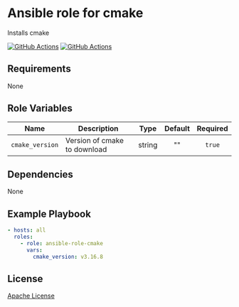 Ansible role for cmake
==================================

Installs cmake

[![GitHub Actions](https://github.com/mongodb-ansible-roles/ansible-role-cmake/workflows/Molecule%20Test/badge.svg)](https://github.com/mongodb-ansible-roles/ansible-role-cmake/actions?query=workflow%3A%22Molecule+Test%22)
[![GitHub Actions](https://github.com/mongodb-ansible-roles/ansible-role-cmake/workflows/Release/badge.svg)](https://github.com/mongodb-ansible-roles/ansible-role-cmake/actions?query=workflow%3A%22Release%22)

Requirements
------------

None

Role Variables
--------------

| Name | Description | Type | Default | Required |
|------|-------------|:----:|:-------:|:--------:|
| `cmake_version` | Version of cmake to download | string | "" | `true` |

Dependencies
------------

None

Example Playbook
----------------

```yaml
- hosts: all
  roles:
    - role: ansible-role-cmake
      vars:
        cmake_version: v3.16.8
```

License
-------

[Apache License](LICENSE)
